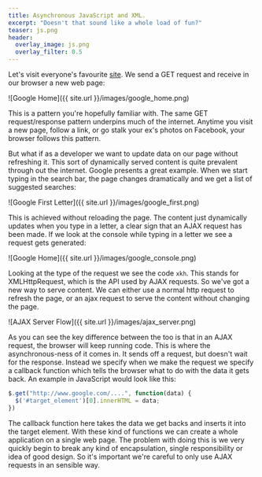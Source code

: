 ```yaml
---
title: Asynchronous JavaScript and XML.
excerpt: "Doesn't that sound like a whole load of fun?"
teaser: js.png
header:
  overlay_image: js.png
  overlay_filter: 0.5
---
```


Let's visit everyone's favourite [site](http://www.google.com). We send a GET request and receive in our browser
a new web page:

![Google Home]({{ site.url }}/images/google_home.png)

This is a pattern you're hopefully familiar with. The same GET request/response pattern underpins much of the internet. Anytime you visit a new page, follow a link, or go stalk your ex's photos on Facebook, your browser follows this pattern.

But what if as a developer we want to update data on our page without refreshing it. This sort of dynamically served content is quite prevalent through out the internet. Google presents a great example. When we start typing in the search bar, the page changes dramatically and we get a list of suggested searches:

![Google First Letter]({{ site.url }}/images/google_first.png)

This is achieved without reloading the page. The content just dynamically updates when you type in a letter, a clear sign that an AJAX request has been made. If we look at the console while typing in a letter we see a request gets generated:

![Google Home]({{ site.url }}/images/google_console.png)

Looking at the type of the request we see the code `xkh`. This stands for XMLHttpRequest, which is the API used by AJAX requests. So we've got a new way to serve content. We can either use a normal http request to refresh the page, or an ajax request to serve the content without changing the page.

 ![AJAX Server Flow]({{ site.url }}/images/ajax_server.png)

As you can see the key difference between the too is that in an AJAX request, the browser will keep running code. This is where the asynchronous-ness of it comes in. It sends off a request, but doesn't wait for the response. Instead we specify when we make the request we specify a callback function which tells the browser what to do with the data it gets back. An example in JavaScript would look like this:

```javaScript
$.get("http://www.google.com/....", function(data) {
  $('#target_element')[0].innerHTML = data;
})
```

The callback function here takes the data we get backs and inserts it into the target element. With these kind of functions we can create a whole application on a single web page. The problem with doing this is we very quickly begin to break any kind of encapsulation, single responsibility or idea of good design. So it's important we're careful to only use AJAX requests in an sensible way.
